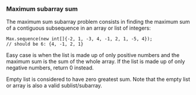 ### Maximum subarray sum

The maximum sum subarray problem consists in finding the maximum sum of a contiguous subsequence in an array or list of integers:

    Max.sequence(new int[]{-2, 1, -3, 4, -1, 2, 1, -5, 4});
    // should be 6: {4, -1, 2, 1}
Easy case is when the list is made up of only positive numbers and the maximum sum is the sum of the whole array. If the list is made up of only negative numbers, return 0 instead.

Empty list is considered to have zero greatest sum. Note that the empty list or array is also a valid sublist/subarray.
